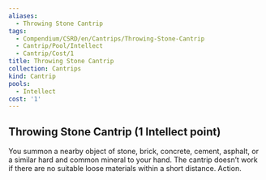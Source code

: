 ```yaml
---
aliases:
  - Throwing Stone Cantrip
tags:
  - Compendium/CSRD/en/Cantrips/Throwing-Stone-Cantrip
  - Cantrip/Pool/Intellect
  - Cantrip/Cost/1
title: Throwing Stone Cantrip
collection: Cantrips
kind: Cantrip
pools:
  - Intellect
cost: '1'
---
```

## Throwing Stone Cantrip  (1 Intellect point)  
You summon a nearby object of stone, brick, concrete, cement, asphalt, or a similar hard and common mineral to your hand. The cantrip doesn’t work if there are no suitable loose materials within a short distance. Action.   
  
  
  

